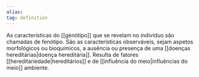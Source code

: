 ```yaml
---
alias: 
tag: definition
---
```

As características do [[genótipo]] que se revelam no indivíduo são chamadas de fenótipo. São as características observáveis, sejam aspetos morfológicos ou bioquímicos, a ausência ou presença de uma [[doenças hereditárias|doença hereditária]]. Resulta de fatores [[hereditariedade|hereditários]] e de [[influência do meio|influências do meio]] ambiente.